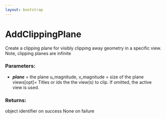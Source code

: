 ```yaml
---
layout: bootstrap
---
```


# AddClippingPlane

Create a clipping plane for visibly clipping away geometry in a specific
        view. Note, clipping planes are infinite
          

### Parameters:

- ***plane*** = the plane
u_magnitude, v_magnitude = size of the plane
views[opt]= Titles or ids the the view(s) to clip. If omitted, the active
  view is used.
        

### Returns:


object identifier on success
None on failure  
        


